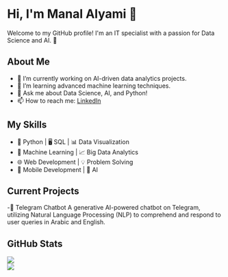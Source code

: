 # Hi, I'm Manal Alyami 👋

Welcome to my GitHub profile! I'm an IT specialist with a passion for Data Science and AI. 🚀  

## About Me  
- 🔭 I’m currently working on AI-driven data analytics projects.  
- 🌱 I’m learning advanced machine learning techniques.  
- 💬 Ask me about Data Science, AI, and Python!  
- 📫 How to reach me: [LinkedIn](https://www.linkedin.com/in/manal-alyami)  

## My Skills  
- 🐍 Python | 🖥️ SQL | 📊 Data Visualization  
- 🤖 Machine Learning | 📈 Big Data Analytics  
- 🌐 Web Development | 💡 Problem Solving  
- 📱 Mobile Development | 🧠 AI  

## Current Projects
-🤖 Telegram Chatbot
 A generative AI-powered chatbot on Telegram, utilizing Natural Language Processing (NLP) to comprehend and respond to user queries in Arabic and English.
 
## GitHub Stats  
![](https://github-readme-stats.vercel.app/api?username=ManalAlyami7&show_icons=true&theme=radical)  
![](https://github-readme-stats.vercel.app/api/top-langs/?username=ManalAlyami7&layout=compact&theme=radical)  

 
